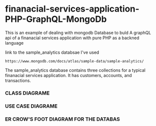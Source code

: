 # finanacial-services-application-PHP-GraphQL-MongoDb

This is an example of dealing with mongodb Database to buld A graphQL api of a finanacial services application with pure PHP as a backned language 

link to the sample_analytics databsae I've used 
```
https://www.mongodb.com/docs/atlas/sample-data/sample-analytics/
```

The sample_analytics database contains three collections for a typical finanacial services application. It has customers, accounts, and transactions. 

### CLASS DIAGRAME 

### USE CASE DIAGRAME 

### ER CROW'S FOOT DIAGRAM FOR THE DATABAS 
